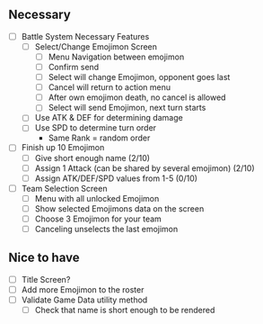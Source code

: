 ## Necessary

- [ ] Battle System Necessary Features
  - [ ] Select/Change Emojimon Screen
    - [ ] Menu Navigation between emojimon
    - [ ] Confirm send
    - [ ] Select will change Emojimon, opponent goes last
    - [ ] Cancel will return to action menu
    - [ ] After own emojimon death, no cancel is allowed
    - [ ] Select will send Emojimon, next turn starts
  - [ ] Use ATK & DEF for determining damage
  - [ ] Use SPD to determine turn order
    - Same Rank = random order

- [ ] Finish up 10 Emojimon
  - [ ] Give short enough name (2/10)
  - [ ] Assign 1 Attack (can be shared by several emojimon) (2/10)
  - [ ] Assign ATK/DEF/SPD values from 1-5 (0/10)

- [ ] Team Selection Screen
  - [ ] Menu with all unlocked Emojimon
  - [ ] Show selected Emojimons data on the screen
  - [ ] Choose 3 Emojimon for your team
  - [ ] Canceling unselects the last emojimon

## Nice to have
- [ ] Title Screen?
- [ ] Add more Emojimon to the roster
- [ ] Validate Game Data utility method
  - [ ] Check that name is short enough to be rendered
